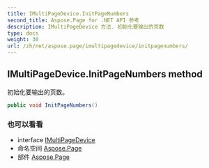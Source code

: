 ```yaml
---
title: IMultiPageDevice.InitPageNumbers
second_title: Aspose.Page for .NET API 参考
description: IMultiPageDevice 方法. 初始化要输出的页数
type: docs
weight: 30
url: /zh/net/aspose.page/imultipagedevice/initpagenumbers/
---
```

## IMultiPageDevice.InitPageNumbers method

初始化要输出的页数。

```csharp
public void InitPageNumbers()
```

### 也可以看看

* interface [IMultiPageDevice](../)
* 命名空间 [Aspose.Page](../../imultipagedevice/)
* 部件 [Aspose.Page](../../../)


